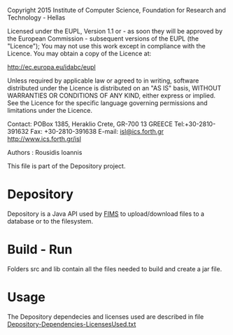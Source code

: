 Copyright 2015 Institute of Computer Science,
Foundation for Research and Technology - Hellas

Licensed under the EUPL, Version 1.1 or - as soon they will be approved
by the European Commission - subsequent versions of the EUPL (the "Licence");
You may not use this work except in compliance with the Licence.
You may obtain a copy of the Licence at:

http://ec.europa.eu/idabc/eupl

Unless required by applicable law or agreed to in writing, software distributed
under the Licence is distributed on an "AS IS" basis,
WITHOUT WARRANTIES OR CONDITIONS OF ANY KIND, either express or implied.
See the Licence for the specific language governing permissions and limitations
under the Licence.

Contact:  POBox 1385, Heraklio Crete, GR-700 13 GREECE
Tel:+30-2810-391632
Fax: +30-2810-391638
E-mail: isl@ics.forth.gr
http://www.ics.forth.gr/isl

Authors : Rousidis Ioannis

This file is part of the Depository project.

 

Depository
====

Depository is a Java API used by [FIMS](https://github.com/isl/FIMS) to upload/download files to a database or to the filesystem.


Build - Run
====
Folders src and lib contain all the files needed to build and create a jar file.

Usage
====
The Depository dependecies and licenses used are described in file [Depository-Dependencies-LicensesUsed.txt](https://github.com/isl/Depository/blob/master/Depository-Dependencies-LicensesUsed.txt)

